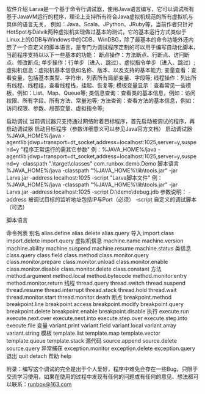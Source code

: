 软件介绍
Larva是一个基于命令行调试器，使用Java语言编写，它可以调试所有基于JavaVM运行的程序，理论上支持所有符合Java虚拟机规范的所有虚拟机与具体的语言无关，
例如：Java、Scala、JPython、JRuby等，当前作者只针对HotSpot与Dalvik两种虚拟机实现做过基本的测试，它的基本运行方式类似于Linux上的GDB与Windows中的CDB、WinDBG，除了最基本的命令功能外还内嵌了一个自定义的脚本语言，是专门为调试程序定制的可以用于编写自动化脚本，当前程序支持以以下一些基本的功能：
断点操作：方法断点、行断点、访问断点、修改断点;
单步操作：行单步（进入、跳过）、虚拟指令单步（进入、跳过）;
虚拟机信息：虚拟机基本信息如名称、版本、以及支持的基本能力;
变量查看：查看变量，包括基本类型、字符串，列表所有局部变量、字段等;
线程操作：列出所有线程、线程组，查看线程栈，挂起、恢复等;
模板变量显示：查看常见一些模板，例如：List、Map、Queue等;
类信息查询：查看类的基本信息，例如：访问权限、所有字段、所有方法、常量池等;
方法查询：查看方法的基本信息，例如：访问权限、参数、局部变量、虚拟指令等;

启动调试
当前调试器只支持通过网络附着目标程序，首先启动被调试的程序，再启动调试器
启动目标程序（参数详细意义可以参见Java官方文档）
启动调试器 %JAVA_HOME%/java -agentlib:jdwp=transport=dt_socket,address=localhost:1025,server=y,suspend=y "程序正常运行的需其它参数"
例：%JAVA_HOME%/java -agentlib:jdwp=transport=dt_socket,address=localhost:1025,server=y,suspend=y -classpath ".\target\classes\" com.runbox.demo.Demo
脚本语言 %JAVA_HOME%/java -classpath "%JAVA_HOME%\lib\tools.jar" -jar Larva.jar -address localhost:1025 -script "Larva脚本文件"
例：%JAVA_HOME%/java -classpath "%JAVA_HOME%\lib\tools.jar" -jar Larva.jar -address localhost:1025 -script D:\demo\debug.jdb
参数说明：
-address 被调试目标的监听地址包括IP与Port（必须）
-script 自定义的调试脚本（可选）

脚本语言

命令列表
别名
alias.define
alias.delete
alias.query
导入
import.class
import.delete
import.query
虚拟机信息
machine.name
machine.version
machine.ability
machine.suspend
machine.resume
machine.status
类信息
class.query
class.field
class.method
class.monitor.query
class.monitor.prepare
class.monitor.unload
class.monitor.enable
class.monitor.disable
class.monitor.delete
class.constant
方法
method.argument
method.local
method.bytecode
method.monitor.entry
method.monitor.return
线程
thread.query
thread.switch
thread.suspend
thread.resume
thread.interrupt
thread.stack
thread.hold
thread.wait
thread.monitor.start
thread.monitor.death
断点
breakpoint.method
breakpoint.line
breakpoint.access
breakpoint.modify
breakpoint.query
breakpoint.delete
breakpoint.enable
breakpoint.disable
执行
execute.run
execute.next.over
execute.next.into
execute.step.over
execute.step.into
execute.file
变量
variant.print
variant.field
variant.local
variant.array
variant.string
模板
template.list
template.map
template.vector
template.queue
template.stack
源代码
source.append
source.delete
source.query
异常捕获
exception.monitor
exception.delete
exception.query
退出
quit
detach
帮助
help

附录：编写这个调试的完全是出于个人爱好，程序中难免会存在一些Bug，只限于交流学习使用，如果在使用的过程中发现有任何的问题或有任何的意见、想法都可以联系：runbox@163.com